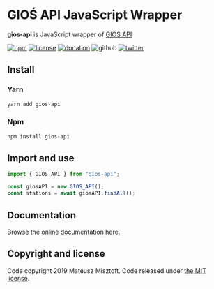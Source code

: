 # GIOŚ API JavaScript Wrapper

**gios-api** is JavaScript wrapper of [GIOŚ API](https://powietrze.gios.gov.pl/pjp/content/api)

[![npm](https://img.shields.io/npm/v/gios-api.svg)][npm-link]
[![license](https://img.shields.io/github/license/mixon00/gios-api.svg)][mit-license]
[![donation](https://img.shields.io/badge/donate-PayPal-blue.svg)][paypal-donation]
![github](https://img.shields.io/github/stars/mixon00/gios-api.svg?style=social)
[![twitter](https://img.shields.io/twitter/follow/mixon00.svg?&style=social)][twitter-url]

<!-- [![npm](https://img.shields.io/npm/dm/gios-api.svg)][npm-link] -->

## Install

### Yarn

```sh
yarn add gios-api
```

### Npm

```sh
npm install gios-api
```

## Import and use

```javascript
import { GIOS_API } from "gios-api";

const giosAPI = new GIOS_API();
const stations = await giosAPI.findAll();
```

## Documentation

Browse the [online documentation here.](https://mixon00.github.io/gios-api/)

## Copyright and license

Code copyright 2019 Mateusz Misztoft. Code released under [the MIT license][mit-license].

[mit-license]: https://github.com/mixon00/gios-api/blob/master/LICENSE
[npm-link]: https://www.npmjs.com/package/gios-api
[twitter-url]: https://twitter.com/mixon00
[paypal-donation]: https://www.paypal.com/cgi-bin/webscr?cmd=_s-xclick&hosted_button_id=G9TMAD3S3W9EY&source=url